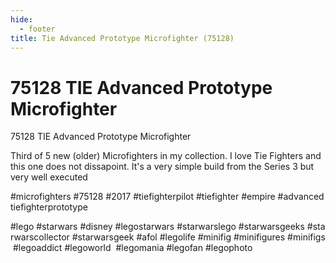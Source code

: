 ```yaml
---
hide:
  - footer
title: Tie Advanced Prototype Microfighter (75128)
---
```


# 75128 TIE Advanced Prototype Microfighter

75128 TIE Advanced Prototype Microfighter

Third of 5 new (older) Microfighters in my collection. I love Tie Fighters and this one does not dissapoint. It's a very simple build from the Series 3 but very well executed

#microfighters #75128 #2017 #tiefighterpilot #tiefighter #empire #advancedtiefighterprototype

#lego #starwars #disney #legostarwars #starwarslego #starwarsgeeks #starwarscollector #starwarsgeek #afol #legolife #minifig #minifigures #minifigs #legoaddict #legoworld  #legomania #legofan #legophoto 

